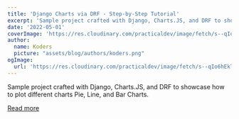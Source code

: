```yaml
---
title: 'Django Charts via DRF - Step-by-Step Tutorial'
excerpt: 'Sample project crafted with Django, Charts.JS, and DRF to showcase how to plot different charts Pie, Line, and Bar Charts.'
date: '2022-05-01'
coverImage: 'https://res.cloudinary.com/practicaldev/image/fetch/s--qIo6hEkT--/c_imagga_scale,f_auto,fl_progressive,h_420,q_auto,w_1000/https://dev-to-uploads.s3.amazonaws.com/uploads/articles/yj0rv8kn5w3mufn6nm78.jpg'
author:
  name: Koders
  picture: "assets/blog/authors/koders.png"
ogImage:
  url: 'https://res.cloudinary.com/practicaldev/image/fetch/s--qIo6hEkT--/c_imagga_scale,f_auto,fl_progressive,h_420,q_auto,w_1000/https://dev-to-uploads.s3.amazonaws.com/uploads/articles/yj0rv8kn5w3mufn6nm78.jpg'
---
```


Sample project crafted with Django, Charts.JS, and DRF to showcase how to plot different charts Pie, Line, and Bar Charts.

[Read more](https://dev.to/sm0ke/django-charts-via-drf-and-chartjs-with-samples-4dh0)
